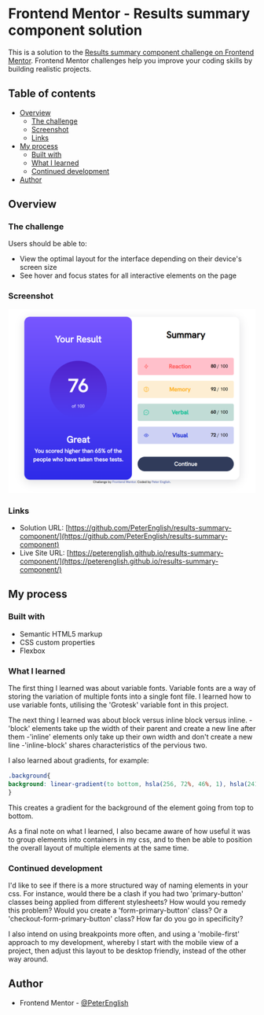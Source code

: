 # Frontend Mentor - Results summary component solution

This is a solution to the [Results summary component challenge on Frontend Mentor](https://www.frontendmentor.io/challenges/results-summary-component-CE_K6s0maV). Frontend Mentor challenges help you improve your coding skills by building realistic projects. 

## Table of contents

- [Overview](#overview)
  - [The challenge](#the-challenge)
  - [Screenshot](#screenshot)
  - [Links](#links)
- [My process](#my-process)
  - [Built with](#built-with)
  - [What I learned](#what-i-learned)
  - [Continued development](#continued-development)
- [Author](#author)



## Overview

### The challenge

Users should be able to:

- View the optimal layout for the interface depending on their device's screen size
- See hover and focus states for all interactive elements on the page

### Screenshot

![](./screenshot.png)


### Links

- Solution URL: [https://github.com/PeterEnglish/results-summary-component/](https://github.com/PeterEnglish/results-summary-component)
- Live Site URL: [https://peterenglish.github.io/results-summary-component/](https://peterenglish.github.io/results-summary-component/)

## My process

### Built with

- Semantic HTML5 markup
- CSS custom properties
- Flexbox



### What I learned

The first thing I learned was about variable fonts. Variable fonts are a way of storing the variation of multiple fonts into a single font file. I learned how to use variable fonts, utilising the 'Grotesk' variable font in this project.

The next thing I learned was about block versus inline block versus inline.
  -'block' elements take up the width of their parent and create a new line after them
  -'inline' elements only take up their own width and don't create a new line
  -'inline-block' shares characteristics of the pervious two.

I also learned about gradients, for example:
```css
.background{
background: linear-gradient(to bottom, hsla(256, 72%, 46%, 1), hsla(241, 72%, 46%, 0));
}
```
This creates a gradient for the background of the element going from top to bottom.

As a final note on what I learned, I also became aware of how useful it was to group elements into containers in my css, and to then be able to position the overall layout of multiple elements at the same time.



### Continued development

I'd like to see if there is a more structured way of naming elements in your css. For instance, would there be a clash if you had two 'primary-button' classes being applied from different stylesheets? How would you remedy this problem? Would you create a 'form-primary-button' class? Or a 'checkout-form-primary-button' class? How far do you go in specificity?

I also intend on using breakpoints more often, and using a 'mobile-first' approach to my development, whereby I start with the mobile view of a project, then adjust this layout to be desktop friendly, instead of the other way around.



## Author

- Frontend Mentor - [@PeterEnglish](https://www.frontendmentor.io/profile/PeterEnglish)

